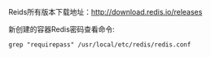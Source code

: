Reids所有版本下载地址：http://download.redis.io/releases

新创建的容器Redis密码查看命令:

```
grep "requirepass" /usr/local/etc/redis/redis.conf
```